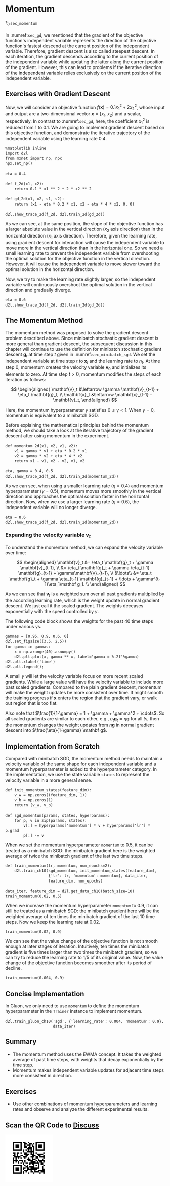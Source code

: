 # Momentum
:label:`sec_momentum`

In :numref:`sec_gd`, we
mentioned that the gradient of the objective function's independent variable
represents the direction of the objective function's fastest descend at the
current position of the independent variable. Therefore, gradient descent is
also called steepest descent. In each iteration, the gradient descends according
to the current position of the independent variable while updating the latter
along the current position of the gradient. However, this can lead to problems
if the iterative direction of the independent variable relies exclusively on the
current position of the independent variable.


## Exercises with Gradient Descent

Now, we will consider an objective function $f(\boldsymbol{x})=0.1x_1^2+2x_2^2$,
whose input and output are a two-dimensional vector $\boldsymbol{x} =
[x_1, x_2]$ and a scalar, respectively. In contrast to :numref:`sec_gd`,
here, the coefficient $x_1^2$ is reduced from $1$ to $0.1$. We are going to
implement gradient descent based on this objective function, and demonstrate the
iterative trajectory of the independent variable using the learning rate $0.4$.

```{.python .input  n=3}
%matplotlib inline
import d2l
from mxnet import np, npx
npx.set_np()

eta = 0.4

def f_2d(x1, x2):
    return 0.1 * x1 ** 2 + 2 * x2 ** 2

def gd_2d(x1, x2, s1, s2):
    return (x1 - eta * 0.2 * x1, x2 - eta * 4 * x2, 0, 0)

d2l.show_trace_2d(f_2d, d2l.train_2d(gd_2d))
```

As we can see, at the same position, the slope of the objective function has a larger absolute value in the vertical direction ($x_2$ axis direction) than in the horizontal direction ($x_1$ axis direction). Therefore, given the learning rate, using gradient descent for interaction will cause the independent variable to move more in the vertical direction than in the horizontal one. So we need a small learning rate to prevent the independent variable from overshooting the optimal solution for the objective function in the vertical direction. However, it will cause the independent variable to move slower toward the optimal solution in the horizontal direction.

Now, we try to make the learning rate slightly larger, so the independent variable will continuously overshoot the optimal solution in the vertical direction and gradually diverge.

```{.python .input  n=4}
eta = 0.6
d2l.show_trace_2d(f_2d, d2l.train_2d(gd_2d))
```

## The Momentum Method

The momentum method was proposed to solve the gradient descent problem described
above. Since minibatch stochastic gradient descent is more general than
gradient descent, the subsequent discussion in this chapter will continue to use
the definition for minibatch stochastic gradient descent $\mathbf{g}_t$ at
time step $t$ given in :numref:`sec_minibatch_sgd`.  We set the independent
variable at time step $t$ to $\mathbf{x}_t$ and the learning rate to
$\eta_t$.  At time step $0$, momentum creates the velocity variable
$\mathbf{v}_0$ and initializes its elements to zero. At time step $t>0$,
momentum modifies the steps of each iteration as follows:

$$
\begin{aligned}
\mathbf{v}_t &\leftarrow \gamma \mathbf{v}_{t-1} + \eta_t \mathbf{g}_t, \\
\mathbf{x}_t &\leftarrow \mathbf{x}_{t-1} - \mathbf{v}_t,
\end{aligned}
$$

Here, the momentum hyperparameter $\gamma$ satisfies $0 \leq \gamma < 1$. When $\gamma=0$, momentum is equivalent to a minibatch SGD.

Before explaining the mathematical principles behind the momentum method, we should take a look at the iterative trajectory of the gradient descent after using momentum in the experiment.

```{.python .input  n=5}
def momentum_2d(x1, x2, v1, v2):
    v1 = gamma * v1 + eta * 0.2 * x1
    v2 = gamma * v2 + eta * 4 * x2
    return x1 - v1, x2 - v2, v1, v2

eta, gamma = 0.4, 0.5
d2l.show_trace_2d(f_2d, d2l.train_2d(momentum_2d))
```

As we can see, when using a smaller learning rate ($\eta=0.4$) and momentum hyperparameter ($\gamma=0.5$), momentum moves more smoothly in the vertical direction and approaches the optimal solution faster in the horizontal direction. Now, when we use a larger learning rate ($\eta=0.6$), the independent variable will no longer diverge.

```{.python .input  n=11}
eta = 0.6
d2l.show_trace_2d(f_2d, d2l.train_2d(momentum_2d))
```

### Expanding the velocity variable $\mathbf v_t$

To understand the momentum method, we can expand the velocity variable over time:

$$
\begin{aligned}
\mathbf{v}_t &= \eta_t \mathbf{g}_t + \gamma \mathbf{v}_{t-1}, \\
             &= \eta_t \mathbf{g}_t + \gamma \eta_{t-1} \mathbf{g}_{t-1} + \gamma\mathbf{v}_{t-1}, \\
             &\ldots\\
             &= \eta_t \mathbf{g}_t + \gamma \eta_{t-1} \mathbf{g}_{t-1} + \ldots +  \gamma^{t-1}\eta_1\mathbf g_1. \\
\end{aligned}
$$

As we can see that $\mathbf v_t$ is a weighted sum over all past gradients multiplied by the according learning rate, which is the weight update in normal gradient descent. We just call it the scaled gradient. The weights deceases exponentially with the speed controlled by $\gamma$.

The following code block shows the weights for the past 40 time steps under various $\gamma$s.

```{.python .input}
gammas = [0.95, 0.9, 0.6, 0]
d2l.set_figsize((3.5, 2.5))
for gamma in gammas:
    x = np.arange(40).asnumpy()
    d2l.plt.plot(x, gamma ** x, label='gamma = %.2f'%gamma)
d2l.plt.xlabel('time')
d2l.plt.legend();
```

A small $\gamma$ will let the velocity variable focus on more recent scaled gradients. While a large value will have the velocity variable to include more past scaled gradients. Compared to the plain gradient descent, momentum will make the weight updates be more consistent over time. It might smooth the training progress if $\mathbf x$ enters the region that the gradient vary, or walk out region that is too flat.

Also note that $\frac{1}{1-\gamma} = 1 + \gamma + \gamma^2 + \cdots$. So all scaled gradients are similar to each other, e.g., $\eta_t\mathbf g_t\approx \eta\mathbf g$ for all $t$s, then the momentum changes the weight updates from $\eta\mathbf g$ in normal gradient descent into $\frac{\eta}{1-\gamma} \mathbf g$.

## Implementation from Scratch

Compared with minibatch SGD, the momentum method needs to maintain a velocity variable of the same shape for each independent variable and a momentum hyperparameter is added to the hyperparameter category. In the implementation, we use the state variable `states` to represent the velocity variable in a more general sense.

```{.python .input  n=13}
def init_momentum_states(feature_dim):
    v_w = np.zeros((feature_dim, 1))
    v_b = np.zeros(1)
    return (v_w, v_b)

def sgd_momentum(params, states, hyperparams):
    for p, v in zip(params, states):
        v[:] = hyperparams['momentum'] * v + hyperparams['lr'] * p.grad
        p[:] -= v
```

When we set the momentum hyperparameter `momentum` to 0.5, it can be treated as a minibatch SGD: the minibatch gradient here is the weighted average of twice the minibatch gradient of the last two time steps.

```{.python .input  n=15}
def train_momentum(lr, momentum, num_epochs=2):
    d2l.train_ch10(sgd_momentum, init_momentum_states(feature_dim),
                   {'lr': lr, 'momentum': momentum}, data_iter, 
                   feature_dim, num_epochs)
    
data_iter, feature_dim = d2l.get_data_ch10(batch_size=10)
train_momentum(0.02, 0.5)
```

When we increase the momentum hyperparameter `momentum` to 0.9, it can still be treated as a minibatch SGD: the minibatch gradient here will be the weighted average of ten times the minibatch gradient of the last 10 time steps. Now we keep the learning rate at 0.02.

```{.python .input  n=8}
train_momentum(0.02, 0.9)
```

We can see that the value change of the objective function is not smooth enough at later stages of iteration. Intuitively, ten times the minibatch gradient is five times larger than two times the minibatch gradient, so we can try to reduce the learning rate to 1/5 of its original value. Now, the value change of the objective function becomes smoother after its period of decline.

```{.python .input}
train_momentum(0.004, 0.9)
```

## Concise Implementation

In Gluon, we only need to use `momentum` to define the momentum hyperparameter in the `Trainer` instance to implement momentum.

```{.python .input  n=9}
d2l.train_gluon_ch10('sgd', {'learning_rate': 0.004, 'momentum': 0.9},
                     data_iter)
```

## Summary

* The momentum method uses the EWMA concept. It takes the weighted average of past time steps, with weights that decay exponentially by the time step.
* Momentum makes independent variable updates for adjacent time steps more consistent in direction.

## Exercises

* Use other combinations of momentum hyperparameters and learning rates and observe and analyze the different experimental results.

## Scan the QR Code to [Discuss](https://discuss.mxnet.io/t/2374)

![](../img/qr_momentum.svg)
